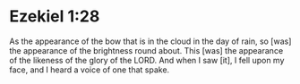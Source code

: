 # Ezekiel 1:28

As the appearance of the bow that is in the cloud in the day of rain, so [was] the appearance of the brightness round about. This [was] the appearance of the likeness of the glory of the LORD. And when I saw [it], I fell upon my face, and I heard a voice of one that spake.